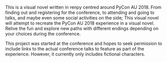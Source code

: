 This is a visual novel written in renpy centred around PyCon AU 2018.
From finding out and registering for the conference, to attending and going to talks, and maybe even some social activities on the side; This visual novel will attempt to recreate the PyCon AU 2018 experience in a visual novel. Relive the fun and explore new paths with different endings depending on your choices during the conference.

This project was started at the conference and hopes to seek permission to include links to the actual conference talks to feature as part of the experience. However, it currently only includes fictional characters.
